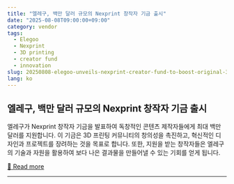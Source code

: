 ```yaml
---
title: "엘레구, 백만 달러 규모의 Nexprint 창작자 기금 출시"
date: "2025-08-08T09:00:00+09:00"
category: vendor
tags:
  - Elegoo
  - Nexprint
  - 3D printing
  - creator fund
  - innovation
slug: 20250808-elegoo-unveils-nexprint-creator-fund-to-boost-original-3d-printing-content
lang: ko
---
```


## 엘레구, 백만 달러 규모의 Nexprint 창작자 기금 출시
엘레구가 Nexprint 창작자 기금을 발표하여 독창적인 콘텐츠 제작자들에게 최대 백만 달러를 지원합니다. 이 기금은 3D 프린팅 커뮤니티의 창의성을 촉진하고, 혁신적인 디자인과 프로젝트를 장려하는 것을 목표로 합니다. 또한, 지원을 받는 창작자들은 엘레구의 기술과 자원을 활용하여 보다 나은 결과물을 만들어낼 수 있는 기회를 얻게 됩니다.

[🔗 Read more](https://www.elegoo.com/blogs/news/elegoo-launches-nexprint-million-dollar-creator-fund-to-reward-original-content)

---